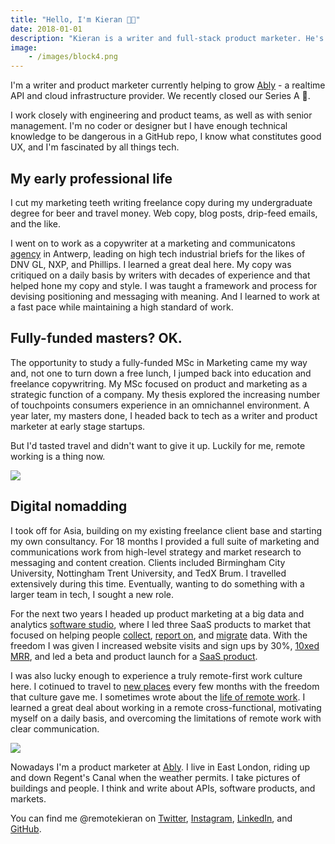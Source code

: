 ```yaml
---
title: "Hello, I'm Kieran 👋🏼"
date: 2018-01-01
description: "Kieran is a writer and full-stack product marketer. He's interested in how software and data impact our physical environments. Right now he lives in London and is working on realtime APIs and cloud infrastructure."
image:
    - /images/block4.png
---
```

I'm a writer and product marketer currently helping to grow <a href="https://www.ably.io" target="_blank">Ably</a> - a realtime API and cloud infrastructure provider. We recently closed our Series A 🥳.

I work closely with engineering and product teams, as well as with senior management. I'm no coder or designer but I have enough technical knowledge to be dangerous in a GitHub repo, I know what constitutes good UX, and I'm fascinated by all things tech.

## My early professional life

I cut my marketing teeth writing freelance copy during my undergraduate degree for beer and travel money. Web copy, blog posts, drip-feed emails, and the like.

I went on to work as a copywriter at a marketing and communicatons <a href="http://pyramidion.be" target="_blank">agency</a> in Antwerp, leading on high tech industrial briefs for the likes of DNV GL, NXP, and Phillips. I learned a great deal here. My copy was critiqued on a daily basis by writers with decades of experience and that helped hone my copy and style. I was taught a framework and process for devising positioning and messaging with meaning. And I learned to work at a fast pace while maintaining a high standard of work.

## Fully-funded masters? OK.

The opportunity to study a fully-funded MSc in Marketing came my way and, not one to turn down a free lunch, I jumped back into education and freelance copywritring. My MSc focused on product and marketing as a strategic function of a company. My thesis explored the increasing number of touchpoints consumers experience in an omnichannel environment. A year later, my masters done, I headed back to tech as a writer and product marketer at early stage startups.

But I'd tasted travel and didn't want to give it up. Luckily for me, remote working is a thing now.

<img src="/images/block4.png">

## Digital nomadding

I took off for Asia, building on my existing freelance client base and starting my own consultancy. For 18 months I provided a full suite of marketing and communications work from high-level strategy and market research to messaging and content creation. Clients included Birmingham City University, Nottingham Trent University, and TedX Brum. I travelled extensively during this time. Eventually, wanting to do something with a larger team in tech, I sought a new role.

For the next two years I headed up product marketing at a big data and analytics <a href="https://weared4.com" target="_blank">software studio</a>, where I led three SaaS products to market that focused on helping people <a href="https://prodlytic.com" target="_blank">collect</a>, <a href="https://querytreeapp.com" target="_blank">report on</a>, and <a href="https://sqlizer.io" target="_blank">migrate</a> data. With the freedom I was given I increased website visits and sign ups by 30%, [10xed MRR](/work/maximising-revenue/), and led a beta and product launch for a [ SaaS product](/work/new-saas/).

I was also lucky enough to experience a truly remote-first work culture here. I cotinued to travel to <a href="https://nomadlist.com/@kks" target="_blank">new places</a> every few months with the freedom that culture gave me. I sometimes wrote about the <a href="/blog/remote-company-culture/">life of remote work</a>. I learned a great deal about working in a remote cross-functional, motivating myself on a daily basis, and overcoming the limitations of remote work with clear communication.

<img src="/images/block4-2.png">

Nowadays I'm a product marketer at [Ably](https://www.ably.io). I live in East London, riding up and down Regent's Canal when the weather permits. I take pictures of buildings and people. I think and write about APIs, software products, and markets.

You can find me @remotekieran on [Twitter](http://twitter.com/remotekieran), [Instagram](https://www.instagram.com/remotekieran), [LinkedIn](https://www.linkedin.com/in/remotekieran/), and [GitHub](https://github.com/remotekieran).